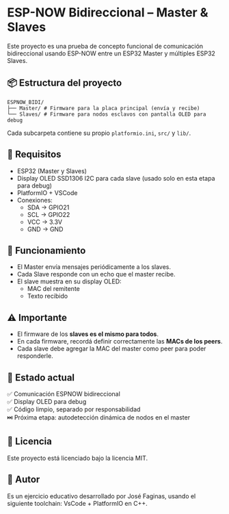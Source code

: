 # ESP-NOW Bidireccional – Master & Slaves

Este proyecto es una prueba de concepto funcional de comunicación bidireccional usando ESP-NOW entre un ESP32 Master y múltiples ESP32 Slaves.

## 📦 Estructura del proyecto
```text
ESPNOW_BIDI/
├── Master/ # Firmware para la placa principal (envía y recibe)
└── Slaves/ # Firmware para nodos esclavos con pantalla OLED para debug
```

Cada subcarpeta contiene su propio `platformio.ini`, `src/` y `lib/`.

## 🔧 Requisitos

- ESP32 (Master y Slaves)
- Display OLED SSD1306 I2C para cada slave (usado solo en esta etapa para debug)
- PlatformIO + VSCode
- Conexiones:
  - SDA → GPIO21
  - SCL → GPIO22
  - VCC → 3.3V
  - GND → GND

## 📡 Funcionamiento

- El Master envía mensajes periódicamente a los slaves.
- Cada Slave responde con un echo que el master recibe.
- El slave muestra en su display OLED:
  - MAC del remitente
  - Texto recibido

## ⚠️ Importante

- El firmware de los **slaves es el mismo para todos**.
- En cada firmware, recordá definir correctamente las **MACs de los peers**.
- Cada slave debe agregar la MAC del master como peer para poder responderle.

## 🧪 Estado actual

✅ Comunicación ESPNOW bidireccional  
✅ Display OLED para debug  
✅ Código limpio, separado por responsabilidad  
⏭️ Próxima etapa: autodetección dinámica de nodos en el master


## 📖 Licencia

Este proyecto está licenciado bajo la licencia MIT.

## 👤 Autor

Es un ejercicio educativo desarrollado por José Faginas, usando el siguiente toolchain: VsCode + PlatformIO en C++.
